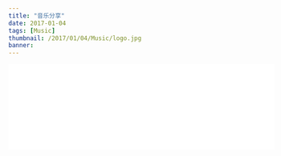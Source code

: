 ```yaml
---
title: "音乐分享"
date: 2017-01-04
tags: [Music]
thumbnail: /2017/01/04/Music/logo.jpg
banner: 
---
```


<iframe frameborder="no" border="0" marginwidth="0" marginheight="0" width=530 height=86 src="//music.163.com/outchain/player?type=2&id=65540&auto=0&height=66"></iframe>
<iframe frameborder="no" border="0" marginwidth="0" marginheight="0" width=530 height=86 src="//music.163.com/outchain/player?type=2&id=65772&auto=0&height=66"></iframe>